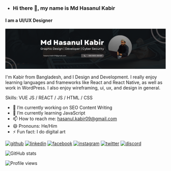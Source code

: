 - ### Hi there 👋, my name is Md Hasanul Kabir
#### I am a UI/UX Designer
![I am a UI/UX Designer](https://github.com/hasanul-kabir09/MyPortfolio/blob/main/Black%20Minimal%20Business%20Personal%20Profile%20Linkedin%20Banner.png)

I'm Kabir from Bangladesh, and I Design and Development. I really enjoy learning languages and frameworks like React and React Native, as well as work in WordPress. I also enjoy wireframing, ui, ux, and design in general.

Skills: VUE JS / REACT / JS / HTML / CSS

- 🔭 I’m currently working on SEO Content Writing 
- 🌱 I’m currently learning JavaScript 
- 📫 How to reach me: hasanul.kabir09@gmail.com 
- 😄 Pronouns: He/Him 
- ⚡ Fun fact: I do digital art 


[<img src='https://cdn.jsdelivr.net/npm/simple-icons@3.0.1/icons/github.svg' alt='github' height='40'>](https://github.com/https://github.com/hasanul-kabir09)  [<img src='https://cdn.jsdelivr.net/npm/simple-icons@3.0.1/icons/linkedin.svg' alt='linkedin' height='40'>](https://www.linkedin.com/in/https://www.linkedin.com/in/md-hasanul-kabir-6b2446169//)  [<img src='https://cdn.jsdelivr.net/npm/simple-icons@3.0.1/icons/facebook.svg' alt='facebook' height='40'>](https://www.facebook.com/https://www.facebook.com/hasanul.kabir09/)  [<img src='https://cdn.jsdelivr.net/npm/simple-icons@3.0.1/icons/instagram.svg' alt='instagram' height='40'>](https://www.instagram.com/hasanul.kabir09/)  [<img src='https://cdn.jsdelivr.net/npm/simple-icons@3.0.1/icons/twitter.svg' alt='twitter' height='40'>](https://twitter.com/hasan_ul07)  [<img src='https://cdn.jsdelivr.net/npm/simple-icons@3.0.1/icons/discord.svg' alt='discord' height='40'>](hasanul.kabir09#7189)  

![GitHub stats](https://github-readme-stats.vercel.app/api?username=https://github.com/hasanul-kabir09&show_icons=true)  

![Profile views](https://gpvc.arturio.dev/https://github.com/hasanul-kabir09)  
